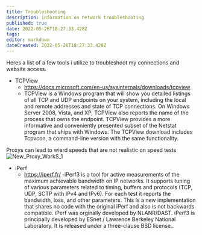```yaml
---
title: Troubleshooting
description: information on network troubleshooting
published: true
date: 2022-05-26T18:27:33.428Z
tags: 
editor: markdown
dateCreated: 2022-05-26T18:27:33.428Z
---
```


Heres a list of a few tools i utilize to troubleshoot my connections and website access.



- TCPView
	- https://docs.microsoft.com/en-us/sysinternals/downloads/tcpview
	- TCPView is a Windows program that will show you detailed listings of all TCP and UDP endpoints on your system, including the local and remote addresses and state of TCP connections. On Windows Server 2008, Vista, and XP, TCPView also reports the name of the process that owns the endpoint. TCPView provides a more informative and conveniently presented subset of the Netstat program that ships with Windows. The TCPView download includes Tcpvcon, a command-line version with the same functionality.

Proxys can lead to wierd speeds that are not realistic on speed tests
![New_Proxy_WorkS_1](https://user-images.githubusercontent.com/12887622/134817695-e848b4aa-b192-407d-9ce9-ee7314e67a92.png)

- iPerf
	- https://iperf.fr/
	-iPerf3 is a tool for active measurements of the maximum achievable bandwidth on IP networks. It supports tuning of various parameters related to timing, buffers and protocols (TCP, UDP, SCTP with IPv4 and IPv6). For each test it reports the bandwidth, loss, and other parameters. This is a new implementation that shares no code with the original iPerf and also is not backwards compatible. iPerf was orginally developed by NLANR/DAST. iPerf3 is principally developed by ESnet / Lawrence Berkeley National Laboratory. It is released under a three-clause BSD license..

